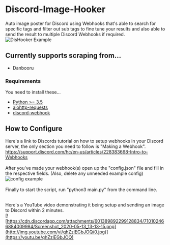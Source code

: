 # Discord-Image-Hooker
Auto image poster for Discord using Webhooks that's able to search for specific tags and filter out sub tags to fine tune your results and also able to send the result to multiple Discord Webhooks if required.
![DisHooker Example](https://cdn.discordapp.com/attachments/591684716760006692/711903037374857306/Screenshot_2020-05-18_12-27-21.png)
## Currently supports scraping from...
* Danbooru

### Requirements
You need to install these...
* [Python >= 3.5](https://www.python.org/downloads/)
* [aiohttp-requests](https://pypi.org/project/aiohttp-requests/)
* [discord-webhook](https://pypi.org/project/discord-webhook/)

## How to Configure
Here's a link to Discords tutorial on how to setup webhooks in your Discord server, the only section you need to follow is "Making a Webhook".<br/>
https://support.discord.com/hc/en-us/articles/228383668-Intro-to-Webhooks
<br /><br />
After you've made your webhook(s) open up the "config.json" file and fill in the respective fields. (Also, delete any unneeded example config)
![config example](https://cdn.discordapp.com/attachments/601389892299128834/710105817889636402/Screenshot_2020-05-13_13-26-45.png)
<br /><br />
Finally to start the script, run "python3 main.py" from the command line.
<br /><br />

Here's a YouTube video demonstrating it being setup and sending an image to Discord within 2 minutes.<br />
[![https://cdn.discordapp.com/attachments/601389892299128834/710102466884009984/Screenshot_2020-05-13_13-13-15.png](http://img.youtube.com/vi/qhZzlEGbJOQ/0.jpg)](https://youtu.be/qhZzlEGbJOQ)
